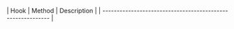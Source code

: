 | Hook                                                        | Method                    | Description                 |
| ----------------------------------------------------------- | 